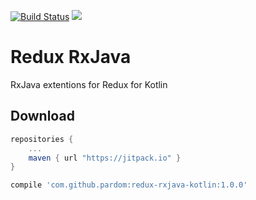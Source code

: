 [![Build Status](https://travis-ci.org/pardom/redux-rxjava-kotlin.svg?branch=master)](https://travis-ci.org/pardom/redux-rxjava-kotlin)
[![](https://jitpack.io/v/pardom/redux-rxjava-kotlin.svg)](https://jitpack.io/#pardom/redux-rxjava-kotlin)

# Redux RxJava
RxJava extentions for Redux for Kotlin

Download
--------

```groovy
repositories {
	...
	maven { url "https://jitpack.io" }
}
```

```groovy
compile 'com.github.pardom:redux-rxjava-kotlin:1.0.0'
```
